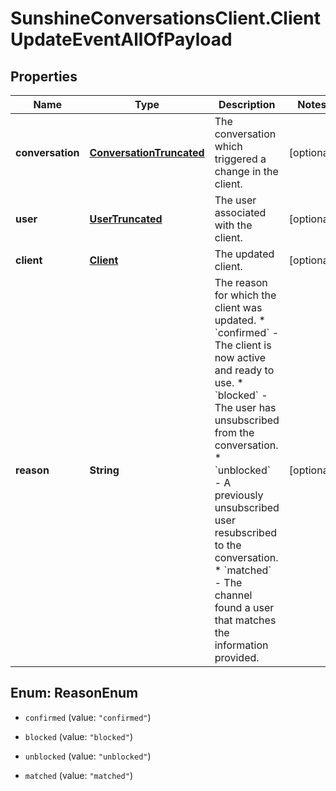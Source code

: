 # SunshineConversationsClient.ClientUpdateEventAllOfPayload

## Properties

Name | Type | Description | Notes
------------ | ------------- | ------------- | -------------
**conversation** | [**ConversationTruncated**](ConversationTruncated.md) | The conversation which triggered a change in the client. | [optional] 
**user** | [**UserTruncated**](UserTruncated.md) | The user associated with the client. | [optional] 
**client** | [**Client**](Client.md) | The updated client. | [optional] 
**reason** | **String** | The reason for which the client was updated. * &#x60;confirmed&#x60; - The client is now active and ready to use. * &#x60;blocked&#x60; - The user has unsubscribed from the conversation. * &#x60;unblocked&#x60; - A previously unsubscribed user resubscribed to the conversation. * &#x60;matched&#x60; - The channel found a user that matches the information provided.  | [optional] 



## Enum: ReasonEnum


* `confirmed` (value: `"confirmed"`)

* `blocked` (value: `"blocked"`)

* `unblocked` (value: `"unblocked"`)

* `matched` (value: `"matched"`)




